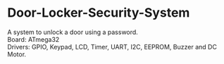 # Door-Locker-Security-System
A system to unlock a door using a password. <br>
Board: ATmega32 <br>
Drivers: GPIO, Keypad, LCD, Timer, UART, I2C, EEPROM, Buzzer and DC Motor.
